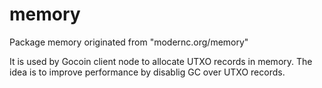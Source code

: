 # memory

Package memory originated from "modernc.org/memory"

It is used by Gocoin client node to allocate UTXO records in memory.
The idea is to improve performance by disablig GC over UTXO records.
